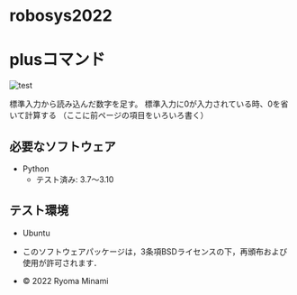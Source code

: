 # robosys2022
# plusコマンド
![test](https://github.com/RyomaMinami/robosys2022/actions/workflows/test.yml/badge.svg)

標準入力から読み込んだ数字を足す。
標準入力に0が入力されている時、0を省いて計算する
（ここに前ページの項目をいろいろ書く）

## 必要なソフトウェア
* Python
  * テスト済み: 3.7〜3.10

## テスト環境
* Ubuntu


 * このソフトウェアパッケージは，3条項BSDライセンスの下，再頒布および使用が許可されます．
  * © 2022 Ryoma Minami
